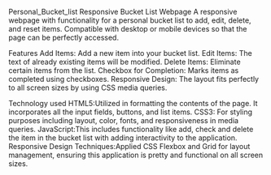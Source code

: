 Personal_Bucket_list
Responsive Bucket List Webpage
A responsive webpage with functionality for a personal bucket list to add, edit, delete, and reset items. Compatible with desktop or mobile devices so that the page can be perfectly accessed.

Features
 Add Items: Add a new item into your bucket list.
 Edit Items: The text of already existing items will be modified.
 Delete Items: Eliminate certain items from the list.
 Checkbox for Completion: Marks items as completed using checkboxes.
 Responsive Design: The layout fits perfectly to all screen sizes by using CSS media queries.
 
 Technology used
HTML5:Utilized in formatting the contents of the page. It incorporates all the input fields, buttons, and list items.
CSS3: For styling purposes including layout, color, fonts, and responsiveness in media queries.
JavaScript:This includes functionality like add, check and  delete the item in the bucket list with adding interactivity to the application.
Responsive Design Techniques:Applied CSS Flexbox and Grid for layout management, ensuring this application is pretty and functional on all screen sizes.
